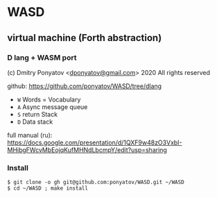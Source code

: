 #  WASD
## virtual machine (Forth abstraction)
### D lang + WASM port

(c) Dmitry Ponyatov <<dponyatov@gmail.com>> 2020 All rights reserved

github: https://github.com/ponyatov/WASD/tree/dlang

- `W` Words = Vocabulary
- `A` Async message queue
- `S` return Stack
- `D` Data stack

full manual (ru): https://docs.google.com/presentation/d/1QXF9w48zO3VxbI-MHibgFWcvMbEojqKufMHNdLbcmpY/edit?usp=sharing

### Install

```
$ git clone -o gh git@github.com:ponyatov/WASD.git ~/WASD
$ cd ~/WASD ; make install
```

